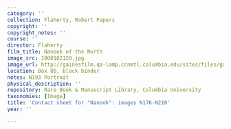 ```yaml
---
category: ''
collection: Flaherty, Robert Papers
copyright: ''
copyright_notes: ''
course: ''
director: Flaherty
film_title: Nanook of the North
image_src: 1000102120.jpg
image_url: http://gainesfilm.qa-lamp.ccnmtl.columbia.edu/sites/files/gainesfilm/images/1000102120.jpg
location: Box 80, black binder
notes: N193 Portrait
physical_description: ''
repository: Rare Book & Manuscript Library, Columbia University
taxonomies: [Image]
title: 'Contact sheet for "Nanook": images N176-N210'
year: ''

---
```

